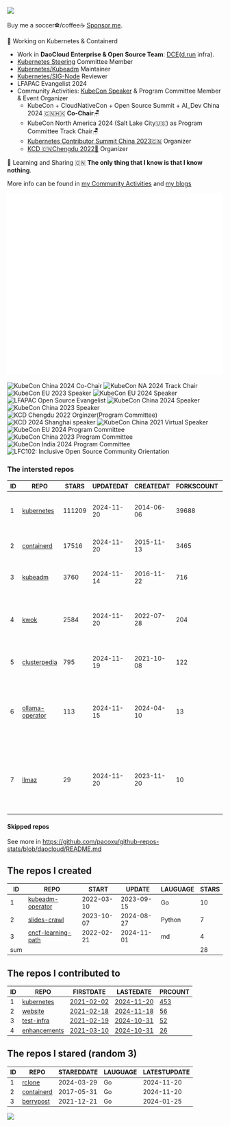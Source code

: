 ![](https://komarev.com/ghpvc/?username=pacoxu)

Buy me a soccer⚽️/coffee☕ [Sponsor me](https://github.com/sponsors/pacoxu/button).
  
 🔭 Working on Kubernetes & Containerd
- Work in **DaoCloud Enterprise & Open Source Team**: [DCE](https://www.daocloud.io/products/index.html)([d.run](https://d.run/) infra).
- [Kubernetes Steering](https://github.com/kubernetes/steering) Committee Member
- [Kubernetes/Kubeadm](https://github.com/kubernetes/kubeadm/) Maintainer
- [Kubernetes/SIG-Node](https://github.com/kubernetes/community/blob/master/sig-node/README.md) Reviewer
- LFAPAC Evangelist 2024
- Community Activities: [KubeCon Speaker](https://www.youtube.com/playlist?list=PLROmsd5kH8pBiN0Km1EepbzKoDiM5S6Ok) & Program Committee Member & Event Organizer
  - KubeCon + CloudNativeCon + Open Source Summit + AI_Dev China 2024 🇨🇳🇭🇰 **Co-Chair**🪑
  - KubeCon North America 2024 (Salt Lake City🇺🇸) as Program Committee Track Chair🪑
  - [Kubernetes Contributor Summit China 2023🇨🇳](https://www.kubernetes.dev/events/2023/kcscn/) Organizer
  - [KCD 🇨🇳Chengdu 2022🐼](https://community.cncf.io/kcd-chengdu/) Organizer

 🌱 Learning and Sharing
 🇨🇳 **The only thing that I know is that I know nothing**. 

More info can be found in [my Community Activities](https://github.com/pacoxu/pacoxu/blob/master/CommunityActivities.md) and [my blogs](https://github.com/pacoxu/pacoxu/blob/master/blog-list.md)

![Metrics](https://github.com/pacoxu/pacoxu/blob/master/github-metrics.svg)

<img alt="KubeCon China 2024 Co-Chair" src="https://github.com/user-attachments/assets/ec1dfcfd-f0a8-4a9a-b50d-014f094bf20d" width="150">
<img alt="KubeCon NA 2024 Track Chair" src="https://github.com/user-attachments/assets/353295cf-b247-48f9-a983-a389cb84671e" width="150">
<img alt="KubeCon EU 2023 Speaker" src="https://github.com/pacoxu/pacoxu/assets/2010320/cc81330f-29bf-4f63-a4c2-028cd2d0e787" width="150">
<img alt="KubeCon EU 2024 Speaker" src="https://github.com/pacoxu/pacoxu/assets/2010320/fa2d7ee7-c136-4a36-bab1-3b22ac1a6009" width="150">
<img alt="LFAPAC Open Source Evangelist" src="https://github.com/pacoxu/pacoxu/assets/2010320/dcaff1e1-44e2-4d01-8e75-d91d767bfb08" width="150">
<img alt="KubeCon China 2024 Speaker" src="https://github.com/user-attachments/assets/b67e1198-6ca7-4684-b87d-991f68957eee" width="80">
<img alt="KubeCon China 2023 Speaker" src="https://github.com/pacoxu/pacoxu/assets/2010320/1f105886-ed27-4e9f-9e3a-ac72faf75e1d" width="80">
<img alt="KCD Chengdu 2022 Orginzer(Program Committee)" src="https://github.com/pacoxu/pacoxu/assets/2010320/ec4a7785-216a-456c-ade7-67df2b517bb4" width="80">
<img alt="KCD 2024 Shanghai speaker" src="https://github.com/pacoxu/pacoxu/assets/2010320/dd491e98-23a0-40af-8cfe-37646334b93d" width="80">
<img alt="KubeCon China 2021 Virtual Speaker" src="https://github.com/pacoxu/pacoxu/assets/2010320/496e7308-d8c9-4f64-81ca-be25552b0916" width="80">
<img alt="KubeCon EU 2024 Program Committee" src="https://github.com/pacoxu/pacoxu/assets/2010320/a167e695-9e44-4e67-add1-599c8e5c05a8" width="80">
<img alt="KubeCon China 2023 Program Committee" src="https://github.com/pacoxu/pacoxu/assets/2010320/3aa41135-af51-4990-8227-e6f61f6c1700" width="80">
<img alt="KubeCon India 2024 Program Committee" src="https://github.com/user-attachments/assets/b4b996f8-367c-4b27-b5a1-c7549ccfedc8" width="80">
<img alt="LFC102: Inclusive Open Source Community Orientation" src="https://github.com/user-attachments/assets/6ad503ac-4dfd-445a-a12f-440c3ff4ed6c" width="80">
<!--
-->


<!--START_SECTION:github_repos-->
### The intersted repos
| ID |                               REPO                               | STARS  | UPDATEDAT  | CREATEDAT  | FORKSCOUNT |                                                DESCRIPTIONS                                                |
|----|------------------------------------------------------------------|--------|------------|------------|------------|------------------------------------------------------------------------------------------------------------|
|  1 | [kubernetes](https://github.com/kubernetes/kubernetes)           | 111209 | 2024-11-20 | 2014-06-06 |      39688 | Production-Grade Container Scheduling and Management                                                       |
|  2 | [containerd](https://github.com/containerd/containerd)           |  17516 | 2024-11-20 | 2015-11-13 |       3465 | An open and reliable container runtime                                                                     |
|  3 | [kubeadm](https://github.com/kubernetes/kubeadm)                 |   3760 | 2024-11-14 | 2016-11-22 |        716 | Aggregator for issues filed against kubeadm                                                                |
|  4 | [kwok](https://github.com/kubernetes-sigs/kwok)                  |   2584 | 2024-11-20 | 2022-07-28 |        204 | Kubernetes WithOut Kubelet -  Simulates thousands of Nodes and Clusters.                                   |
|  5 | [clusterpedia](https://github.com/clusterpedia-io/clusterpedia)  |    795 | 2024-11-19 | 2021-10-08 |        122 | The Encyclopedia of Kubernetes clusters                                                                    |
|  6 | [ollama-operator](https://github.com/nekomeowww/ollama-operator) |    113 | 2024-11-15 | 2024-04-10 |         13 | Yet another operator for running large language models on Kubernetes with ease. Powered by Ollama! 🐫      |
|  7 | [llmaz](https://github.com/InftyAI/llmaz)                        |     29 | 2024-11-20 | 2023-11-20 |         10 | ☸️ Easy, advanced inference platform for large language models on Kubernetes. 🌟 Star to support our work! |



#### Skipped repos
<!--END_SECTION:github_repos-->
See more in https://github.com/pacoxu/github-repos-stats/blob/daocloud/README.md


<!--START_SECTION:my_github-->
## The repos I created
| ID  |                                REPO                                |   START    |   UPDATE   | LAUGUAGE | STARS |
|-----|--------------------------------------------------------------------|------------|------------|----------|-------|
|   1 | [kubeadm-operator](https://github.com/pacoxu/kubeadm-operator)     | 2022-03-10 | 2023-09-15 | Go       |    10 |
|   2 | [slides-crawl](https://github.com/pacoxu/slides-crawl)             | 2023-10-07 | 2024-08-27 | Python   |     7 |
|   3 | [cncf-learning-path](https://github.com/pacoxu/cncf-learning-path) | 2022-02-21 | 2024-11-01 | md       |     4 |
| sum |                                                                    |            |            |          |    28 |

## The repos I contributed to
| ID |                            REPO                            |                             FIRSTDATE                              |                             LASTEDATE                              |                                     PRCOUNT                                      |
|----|------------------------------------------------------------|--------------------------------------------------------------------|--------------------------------------------------------------------|----------------------------------------------------------------------------------|
|  1 | [kubernetes](https://github.com/kubernetes/kubernetes)     | [2021-02-02](https://github.com/kubernetes/kubernetes/pull/98691)  | [2024-11-20](https://github.com/kubernetes/kubernetes/pull/128875) | [453](https://github.com/kubernetes/kubernetes/pulls?q=is%3Apr+author%3Apacoxu)  |
|  2 | [website](https://github.com/klts-io/website)              | [2021-02-18](https://github.com/kubernetes/website/pull/26607)     | [2024-11-18](https://github.com/klts-io/website/pull/72)           | [56](https://github.com/klts-io/website/pulls?q=is%3Apr+author%3Apacoxu)         |
|  3 | [test-infra](https://github.com/kubernetes/test-infra)     | [2021-02-19](https://github.com/kubernetes/test-infra/pull/20909)  | [2024-10-31](https://github.com/kubernetes/test-infra/pull/33741)  | [52](https://github.com/kubernetes/test-infra/pulls?q=is%3Apr+author%3Apacoxu)   |
|  4 | [enhancements](https://github.com/kubernetes/enhancements) | [2021-03-10](https://github.com/kubernetes/enhancements/pull/2563) | [2024-10-31](https://github.com/kubernetes/enhancements/pull/4938) | [26](https://github.com/kubernetes/enhancements/pulls?q=is%3Apr+author%3Apacoxu) |

## The repos I stared (random 3)
| ID |                          REPO                          | STAREDDATE | LAUGUAGE | LATESTUPDATE |
|----|--------------------------------------------------------|------------|----------|--------------|
|  1 | [rclone](https://github.com/rclone/rclone)             | 2024-03-29 | Go       | 2024-11-20   |
|  2 | [containerd](https://github.com/containerd/containerd) | 2017-05-31 | Go       | 2024-11-20   |
|  3 | [berrypost](https://github.com/realityone/berrypost)   | 2021-12-21 | Go       | 2024-01-25   |

<!--END_SECTION:my_github-->

<a href="https://pacoxu.wordpress.com/">
  <img align="left" src="https://github-readme-stats.vercel.app/api?username=pacoxu&show_icons=true" />
</a>


<!--  If a trivial fix such as a broken link, typo, or grammar mistake, review the entire document for other potential mistakes. Do not open multiple PRs for small fixes in the same document.
https://github.com/kubernetes/community/blob/master/contributors/guide/pull-requests.md#trivial-edits -->
